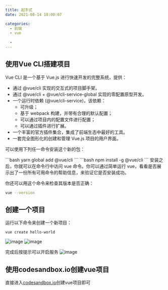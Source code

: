 ```yaml
---
title: 起手式
date: 2021-08-14 18:00:07

categories:
  - 前端
  - vue
 
  - 
---
```


  

## 使用Vue CLI搭建项目
Vue CLI 是一个基于 Vue.js 进行快速开发的完整系统，提供：

- 通过 @vue/cli 实现的交互式的项目脚手架。
- 通过 @vue/cli + @vue/cli-service-global 实现的零配置原型开发。
- 一个运行时依赖 (@vue/cli-service)，该依赖：
    - 可升级；
    - 基于 webpack 构建，并带有合理的默认配置；
    - 可以通过项目内的配置文件进行配置；
    - 可以通过插件进行扩展。
- 一个丰富的官方插件集合，集成了前端生态中最好的工具。
- 一套完全图形化的创建和管理 Vue.js 项目的用户界面。

可以使用下列任一命令安装这个新的包：

<code-group>
  <code-block title="YARN" active>
  ```bash
  yarn global add @vue/cli
  ```
  </code-block>

  <code-block title="NPM">
  ```bash
  npm install -g @vue/cli
  ```
  </code-block>
</code-group>
安装之后，你就可以在命令行中访问 vue 命令。你可以通过简单运行 vue，看看是否展示出了一份所有可用命令的帮助信息，来验证它是否安装成功。

你还可以用这个命令来检查其版本是否正确：
```bash
vue --version
```

## 创建一个项目
运行以下命令来创建一个新项目：
```shell
vue create hello-world
```
![image](https://cdn.jsdelivr.net/gh/botshen/cdn@master/20210813/image.4x0ia9uiap00.png)
![image](https://cdn.jsdelivr.net/gh/botshen/cdn@master/20210813/image.1xm4dy5t9fz4.png)

完成后按提示可以开启服务
![image](https://cdn.jsdelivr.net/gh/botshen/cdn@master/20210813/image.7airb90du70.png)
## 使用codesandbox.io创建vue项目
直接进入[codesandbox.io](http://codesandbox.io)创建vue项目即可